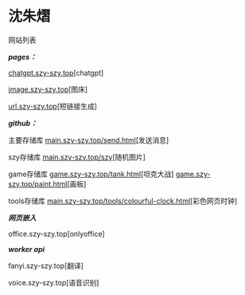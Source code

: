 # 沈朱熠

网站列表


***pages：***

[chatgpt.szy-szy.top](https://chatgpt.szy-szy.top)[chatgpt]

[image.szy-szy.top](https://image.szy-szy.top)[图床]

[url.szy-szy.top](https://url.szy-szy.top)[短链接生成]


***github：***

主要存储库  [main.szy-szy.top/send.html](https://main.szy-szy.top/send.html)[发送消息]

szy存储库  [main.szy-szy.top/szy](https://main.szy-szy.top/szy)[随机图片]

game存储库  [game.szy-szy.top/tank.html](https://game.szy-szy.top/tank.html)[坦克大战]
[game.szy-szy.top/paint.html](https://game.szy-szy.top/paint.html)[画板]


tools存储库  [main.szy-szy.top/tools/colourful-clock.html](https://main.szy-szy.top/tools/colourful-clock.html)[彩色网页时钟]


***网页嵌入***

office.szy-szy.top[onlyoffice]


***worker api***

fanyi.szy-szy.top[翻译]

voice.szy-szy.top[语音识别]

